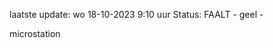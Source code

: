 laatste update: 
wo 18-10-2023  9:10   uur 
Status: FAALT - geel - 
<div class="service Y">microstation</div>